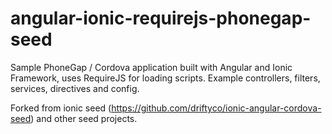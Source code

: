 angular-ionic-requirejs-phonegap-seed
=====================================

Sample PhoneGap / Cordova application built with Angular and Ionic Framework, uses RequireJS for loading scripts. Example controllers, filters, services, directives and config.

Forked from ionic seed (https://github.com/driftyco/ionic-angular-cordova-seed) and other seed projects.
